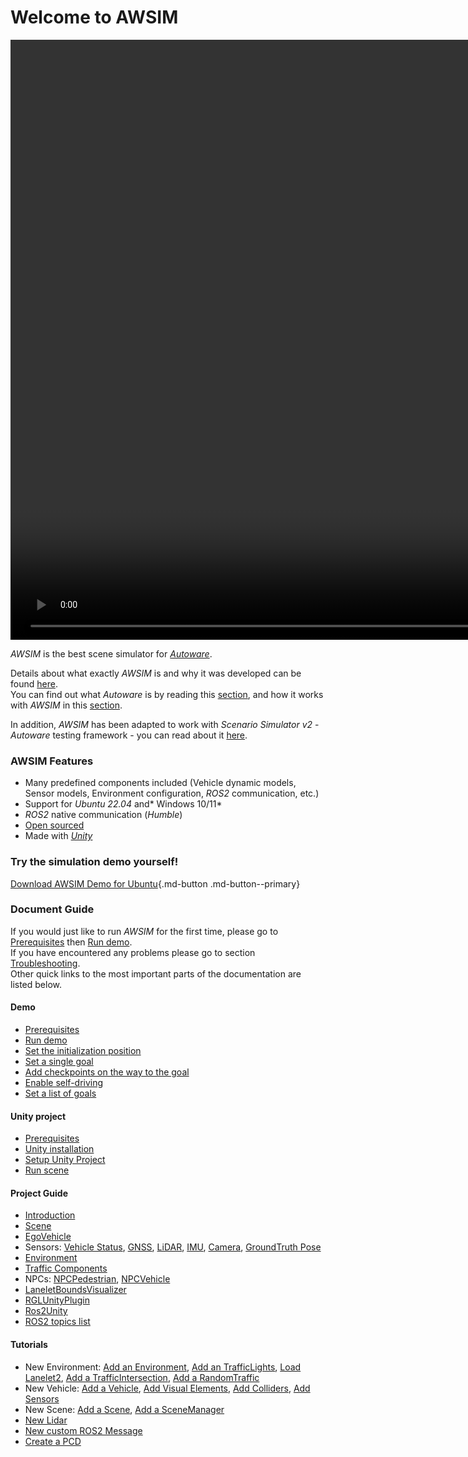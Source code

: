 # Welcome to AWSIM
<video width="1920" controls autoplay muted loop>
<source src="Introduction/AWSIM/awsim_video.mp4" type="video/mp4">
</video>

*AWSIM* is the best scene simulator for [*Autoware*](https://github.com/autowarefoundation/autoware).

Details about what exactly *AWSIM* is and why it was developed can be found [here](./Introduction/AWSIM/).<br> 
You can find out what *Autoware* is by reading this [section](./Introduction/Autoware/), and how it works with *AWSIM* in this [section](./Introduction/ConnectionWithAutoware/).

In addition, *AWSIM* has been adapted to work with *Scenario Simulator v2* - *Autoware* testing framework - you can read about it [here](./Introduction/ConnectionWithScenarioSimulator/).

### AWSIM Features 

- Many predefined components included (Vehicle dynamic models, Sensor models, Environment configuration, *ROS2* communication, etc.)
- Support for *Ubuntu 22.04* and* Windows 10/11*
- *ROS2* native communication (*Humble*)
- [Open sourced](https://github.com/tier4/AWSIM)
- Made with [*Unity*](https://unity.com/)

### Try the simulation demo yourself!
[Download AWSIM Demo for Ubuntu](https://github.com/tier4/AWSIM/releases/download/v1.1.0/AWSIM_v1.1.0.zip){.md-button .md-button--primary}

### Document Guide
If you would just like to run *AWSIM* for the first time, please go to [Prerequisites](./UserGuide/Installation/Prerequisites/) then [Run demo](./UserGuide/Installation/RunDemo/).<br>
If you have encountered any problems please go to section [Troubleshooting](./DeveloperGuide/TroubleShooting/).<br>
Other quick links to the most important parts of the documentation are listed below.

#### Demo
- [Prerequisites](./UserGuide/Installation/Prerequisites/) 
- [Run demo](./UserGuide/Installation/RunDemo/) 
- [Set the initialization position](./UserGuide/FirstSteps/SetTheInitializationPosition/)
- [Set a single goal](./UserGuide/FirstSteps/SetASingleGoal/)
- [Add checkpoints on the way to the goal](./UserGuide/FirstSteps/AddCheckpointsOnTheWayToTheGoal/) 
- [Enable self-driving](./UserGuide/FirstSteps/EnableSelf-driving/) 
- [Set a list of goals](./UserGuide/FirstSteps/SetGoalList/) 
  
#### Unity project
- [Prerequisites](./UserGuide/BuildFromSource/Prerequisites/)
- [Unity installation ](./UserGuide/BuildFromSource/UnityInstallation/)
- [Setup Unity Project](./UserGuide/BuildFromSource/SetupUnityProject/)
- [Run scene](./UserGuide/BuildFromSource/RunScene/)

#### Project Guide
- [Introduction](./UserGuide/ProjectGuide/Introduction/)
- [Scene](./UserGuide/ProjectGuide/Components/Scene/)
- [EgoVehicle](./UserGuide/ProjectGuide/Components/EgoVehicle/)
- Sensors: [Vehicle Status](./UserGuide/ProjectGuide/Components/Sensors/VehicleStatus/), [GNSS](./UserGuide/ProjectGuide/Components/Sensors/Gnss/), [LiDAR](./UserGuide/ProjectGuide/Components/Sensors/Lidar/), [IMU](./UserGuide/ProjectGuide/Components/Sensors/Imu/), [Camera](./UserGuide/ProjectGuide/Components/Sensors/Camera/), [GroundTruth Pose](./UserGuide/ProjectGuide/Components/Sensors/GroundTruths/Pose/)
- [Environment](./UserGuide/ProjectGuide/Components/Environment/Environment/)
- [Traffic Components](./UserGuide/ProjectGuide/Components/Environment/TrafficComponents/)
- NPCs: [NPCPedestrian](./UserGuide/ProjectGuide/Components/NPCs/Pedestrian/), [NPCVehicle](./UserGuide/ProjectGuide/Components/NPCs/Vehicle/)
- [LaneletBoundsVisualizer](./UserGuide/ProjectGuide/Components/LaneletBoundsVisualizer/) 
- [RGLUnityPlugin](./UserGuide/ProjectGuide/ExternalLibraries/RGLUnityPlugin/)
- [Ros2Unity](./UserGuide/ProjectGuide/ExternalLibraries/Ros2Unity/)
- [ROS2 topics list](./UserGuide/ProjectGuide/Ros2TopicList/)

#### Tutorials
- New Environment: [Add an Environment](./DeveloperGuide/Tutorials/AddANewEnvironment/), [Add an TrafficLights](./DeveloperGuide/Tutorials/AddANewEnvironment/AddTrafficLights/), [Load Lanelet2](./DeveloperGuide/Tutorials/AddARandomTraffic/LoadItemsFromLanelet/), [Add a TrafficIntersection](./DeveloperGuide/Tutorials/AddARandomTraffic/AddATrafficIntersection/), [Add a RandomTraffic](./DeveloperGuide/Tutorials/AddARandomTraffic/AddARandomTrafficSimulatorScript//)
- New Vehicle: [Add a Vehicle](./DeveloperGuide/Tutorials/AddANewVehicle/), [Add Visual Elements](./DeveloperGuide/Tutorials/AddANewVehicle/AddVisualElements/), [Add Colliders](./DeveloperGuide/Tutorials/AddANewVehicle/AddColliders/), [Add Sensors](./DeveloperGuide/Tutorials/AddANewVehicle/AddSensors/)
- New Scene: [Add a Scene](./DeveloperGuide/Tutorials/AddANewScene/AddANewScene/), [Add a SceneManager](./DeveloperGuide/Tutorials/AddANewScene/AddASceneManager/)
- [New Lidar](./DeveloperGuide/Tutorials/AddANewLiDARModel/)
- [New custom ROS2 Message](./DeveloperGuide/Tutorials/AddACustomMessage/)
- [Create a PCD](./DeveloperGuide/Tutorials/CreateAPCDFromMesh/)

